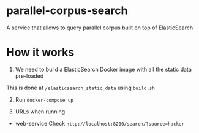 # parallel-corpus-search

A service that allows to query parallel corpus built on top of ElasticSearch


# How it works

1. We need to build a ElasticSearch Docker image with all the static data pre-loaded

This is done at ``/elasticsearch_static_data`` using ``build.sh``

2. Run ``docker-compose up``

3. URLs when running

* web-service Check ``http://localhost:8200/search/?source=hacker``

